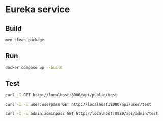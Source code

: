 # Eureka service

## Build

```bash
mvn clean package
```

## Run

```bash
docker compose up --build
```

## Test

```bash
curl -I GET http://localhost:8080/api/public/test 
```
```bash
curl -I -u user:userpass GET http://localhost:8080/api/user/test 
```
```bash
curl -I -u admin:adminpass GET http://localhost:8080/api/admin/test 
```

